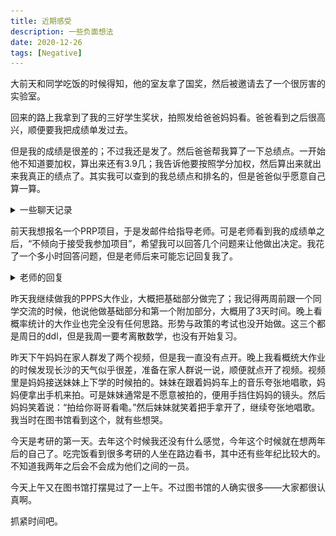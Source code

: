 ```yaml
---
title: 近期感受
description: 一些负面想法
date: 2020-12-26
tags: [Negative]
---
```


大前天和同学吃饭的时候得知，他的室友拿了国奖，然后被邀请去了一个很厉害的实验室。

回来的路上我拿到了我的三好学生奖状，拍照发给爸爸妈妈看。爸爸看到之后很高兴，顺便要我把成绩单发过去。

但是我的成绩是很差的；不过我还是发了。然后爸爸帮我算了一下总绩点。一开始他不知道要加权，算出来还有3.9几；我告诉他要按照学分加权，然后算出来就出来我真正的绩点了。其实我可以查到的我总绩点和排名的，但是爸爸似乎愿意自己算一算。

<details>
<summary>一些聊天记录</summary>


![20201226-1](20201226-1.jpg)

</details>

前天我想报名一个PRP项目，于是发邮件给指导老师。可是老师看到我的成绩单之后，“不倾向于接受我参加项目”，希望我可以回答几个问题来让他做出决定。我花了一个多小时回答问题，但是老师后来可能忘记回复我了。

<details>
<summary>老师的回复</summary>

![20201226-2](20201226-2.jpg)

</details>

昨天我继续做我的PPPS大作业，大概把基础部分做完了；我记得两周前跟一个同学交流的时候，他说他做基础部分和第一个附加部分，大概用了3天时间。晚上看概率统计的大作业也完全没有任何思路。形势与政策的考试也没开始做。这三个都是周日的ddl，但是我周一要考离散数学，也没有开始复习。

昨天下午妈妈在家人群发了两个视频，但是我一直没有点开。晚上我看概统大作业的时候发现长沙的天气似乎很差，准备在家人群说一说，顺便就点开了视频。视频里是妈妈接送妹妹上下学的时候拍的。妹妹在跟着妈妈车上的音乐夸张地唱歌，妈妈便拿出手机来拍。可是妹妹通常是不愿意被拍的，便用手挡住妈妈的镜头。然后妈妈笑着说：“拍给你哥哥看嘞。”然后妹妹就笑着把手拿开了，继续夸张地唱歌。我当时在图书馆看到这个，就有些想哭。

今天是考研的第一天。去年这个时候我还没有什么感觉，今年这个时候就在想两年后的自己了。吃完饭看到很多考研的人坐在路边看书，其中还有些年纪比较大的。不知道我两年之后会不会成为他们之间的一员。

今天上午又在图书馆打摆晃过了一上午。不过图书馆的人确实很多——大家都很认真啊。

抓紧时间吧。
